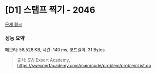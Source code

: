 # [D1] 스탬프 찍기 - 2046 

[문제 링크](https://swexpertacademy.com/main/code/problem/problemDetail.do?contestProbId=AV5QKdT6AyYDFAUq) 

### 성능 요약

메모리: 58,528 KB, 시간: 140 ms, 코드길이: 31 Bytes



> 출처: SW Expert Academy, https://swexpertacademy.com/main/code/problem/problemList.do